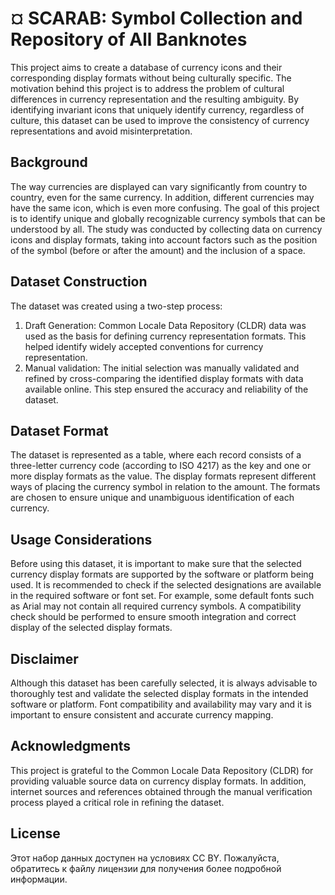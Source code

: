 # ¤ SCARAB: Symbol Collection and Repository of All Banknotes

This project aims to create a database of currency icons and their corresponding display formats without being culturally specific. The motivation behind this project is to address the problem of cultural differences in currency representation and the resulting ambiguity. By identifying invariant icons that uniquely identify currency, regardless of culture, this dataset can be used to improve the consistency of currency representations and avoid misinterpretation.

## Background

The way currencies are displayed can vary significantly from country to country, even for the same currency. In addition, different currencies may have the same icon, which is even more confusing. The goal of this project is to identify unique and globally recognizable currency symbols that can be understood by all. The study was conducted by collecting data on currency icons and display formats, taking into account factors such as the position of the symbol (before or after the amount) and the inclusion of a space.

## Dataset Construction

The dataset was created using a two-step process:

1. Draft Generation: Common Locale Data Repository (CLDR) data was used as the basis for defining currency representation formats. This helped identify widely accepted conventions for currency representation. 
2. Manual validation: The initial selection was manually validated and refined by cross-comparing the identified display formats with data available online. This step ensured the accuracy and reliability of the dataset.

## Dataset Format

The dataset is represented as a table, where each record consists of a three-letter currency code (according to ISO 4217) as the key and one or more display formats as the value. The display formats represent different ways of placing the currency symbol in relation to the amount. The formats are chosen to ensure unique and unambiguous identification of each currency.

## Usage Considerations

Before using this dataset, it is important to make sure that the selected currency display formats are supported by the software or platform being used. It is recommended to check if the selected designations are available in the required software or font set. For example, some default fonts such as Arial may not contain all required currency symbols. A compatibility check should be performed to ensure smooth integration and correct display of the selected display formats.

## Disclaimer

Although this dataset has been carefully selected, it is always advisable to thoroughly test and validate the selected display formats in the intended software or platform. Font compatibility and availability may vary and it is important to ensure consistent and accurate currency mapping.

## Acknowledgments

This project is grateful to the Common Locale Data Repository (CLDR) for providing valuable source data on currency display formats. In addition, internet sources and references obtained through the manual verification process played a critical role in refining the dataset.

## License

Этот набор данных доступен на условиях CC BY. Пожалуйста, обратитесь к файлу лицензии для получения более подробной информации.
